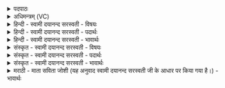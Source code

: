 <details><summary>पदपाठः</summary>

अ॒ग्निम्। हृद॑येन। अ॒शानि॑म्। हृ॒द॒या॒ग्रेणेति॑ हृदयऽअ॒ग्रेण॑। प॒शु॒पति॒मिति॑ पशु॒ऽपति॑म्। कृ॒त्स्न॒हृद॑ये॒नेति॑ कृत्स्न॒ऽहृद॑येन। भ॒वम्। य॒क्ना। श॒र्वम्। मत॑स्नाभ्याम्। ईशा॑नम्। म॒न्युना॑। म॒हा॒दे॒वमिति॑ महाऽदे॒वम्। अ॒न्तः॒ऽप॒र्श॒व्येन॑। उ॒ग्रम्। दे॒वम्। व॒नि॒ष्ठुना॑। व॒सि॒ष्ठ॒हनु॒रिति॑ वसिष्ठ॒ऽहनुः॑। शिङ्गी॑नि। को॒श्याभ्या॑म्। ८।
</details>

<details><summary>अधिमन्त्रम् (VC)</summary>

- अग्न्यादयो लिङ्गोक्ता देवताः
- दीर्घतमा ऋषिः
- निचृदत्यष्टिः
- गान्धारः
</details>

<details><summary>हिन्दी - स्वामी दयानन्द सरस्वती - विषयः</summary>

कौन मनुष्य दोनों जन्म में सुख पाते हैं, इस विषय को अगले मन्त्र में कहा है ॥
</details>

<details><summary>हिन्दी - स्वामी दयानन्द सरस्वती - पदार्थः</summary>

पदार्थान्वयभाषाः -  हे मनुष्यो ! जो वे मरे हुए जीव (हृदयेन) हृदयरूप अवयव से (अग्निम्) अग्नि को (हृदयाग्रेण) हृदय के ऊपरले भाग से (अशनिम्) बिजुली को (कृत्स्नहृदयेन) संपूर्ण हृदय के अवयवों से (पशुपतिम्) पशुओं के रक्षक जगत् धारणकर्त्ता सबके जीवनहेतु परमेश्वर को (यक्ना) यकृद्रूप शरीर के अवयवों से (भवम्) सर्वत्र होनेवाले ईश्वर को (मतस्नाभ्याम्) हृदय के इधर-उधर के अवयवों से (शर्वम्) विज्ञानयुक्त ईश्वर को (मन्युना) दुष्टाचारी और पाप के प्रति वर्त्तमान क्रोध से (ईशानम्) सब जगत् के स्वामी ईश्वर को (अन्तःपर्शव्येन) भीतरली पसुरियों के अवयवों में हुए विज्ञान से (महादेवम्) महादेव (उग्रम् देवम्) तीक्ष्ण स्वभाववाले प्रकाशमान ईश्वर को (वनिष्ठुना) आँत विशेष से (वसिष्ठहनुः) अत्यन्त वास के हेतु राजा के तुल्य ठोडीवाले जन को (कोश्याभ्याम्) पेट में हुए दो मांसपिण्डों से (शिङ्गीनि) जानने वा प्राप्त होने योग्य वस्तुओं को प्राप्त होते हैं, ऐसा तुम लोग जानो ॥८ ॥
</details>

<details><summary>हिन्दी - स्वामी दयानन्द सरस्वती - भावार्थः</summary>

भावार्थभाषाः -  जो मनुष्य शरीर के सब अङ्गों से धर्माचरण, विद्याग्रहण, सत्सङ्ग और जगदीश्वर की उपासना करते हैं, वे वर्त्तमान और भविष्यत् जन्मों में सुखों को प्राप्त होते हैं ॥८ ॥
</details>

<details><summary>संस्कृत - स्वामी दयानन्द सरस्वती - विषयः</summary>

के जना उभयजन्मनोः सुखमाप्नुवन्तीत्याह ॥
</details>

<details><summary>संस्कृत - स्वामी दयानन्द सरस्वती - पदार्थः</summary>

पदार्थान्वयभाषाः -  हे मनुष्याः ! ये ते मृतजीवा हृदेयनाग्निं हृदयाग्रेणाशनिं कृत्स्नहृदयेन पशुपतिं यक्ना भवं मतस्नाभ्यां शर्वं मन्युनेशानमन्तःपर्शव्येन महादेवमुग्रं देवं वनिष्ठुना वसिष्ठहनुः कोश्याभ्यां शिङ्गीनि प्राप्नुवन्तीति यूयं विजानीत ॥८ ॥
</details>

<details><summary>संस्कृत - स्वामी दयानन्द सरस्वती - भावार्थः</summary>

भावार्थभाषाः -  ये मनुष्याः सर्वाङ्गैर्धर्माचरणं विद्याग्रहणं सत्सङ्गं जगदीश्वरोपासनं च कुर्वन्ति, ते वर्त्तमानभविष्यतोर्जन्मनोः सर्वाणि सुखानि प्राप्नुवन्ति ॥८ ॥
</details>

<details><summary>मराठी - माता सविता जोशी (यह अनुवाद स्वामी दयानन्द सरस्वती जी के आधार पर किया गया है।) - भावार्थः</summary>

भावार्थभाषाः -  जी माणसे शरीराच्या अंगांनानी धर्माचरण, विद्याग्रहण, सत्संग व जगदीश्वराची उपासना करतात ती वर्तमान व भविष्यकालीन जन्मामध्ये सुख प्राप्त करतात.
</details>